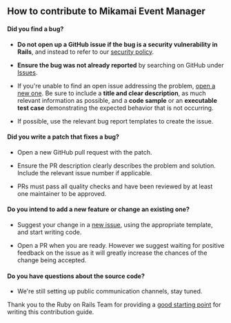 ## How to contribute to Mikamai Event Manager

#### **Did you find a bug?**

* **Do not open up a GitHub issue if the bug is a security vulnerability
  in Rails**, and instead to refer to our [security policy](https://rubyonrails.org/security/).

* **Ensure the bug was not already reported** by searching on GitHub under [Issues](https://github.com/mikamai/event-manager-backend/issues).

* If you're unable to find an open issue addressing the problem, [open a new one](https://github.com/mikamai/event-manager-backend/issues/new). Be sure to include a **title and clear description**, as much relevant information as possible, and a **code sample** or an **executable test case** demonstrating the expected behavior that is not occurring.

* If possible, use the relevant bug report templates to create the issue.

#### **Did you write a patch that fixes a bug?**

* Open a new GitHub pull request with the patch.

* Ensure the PR description clearly describes the problem and solution. Include the relevant issue number if applicable.

* PRs must pass all quality checks and have been reviewed by at least one maintainer to be approved.

#### **Do you intend to add a new feature or change an existing one?**

* Suggest your change in a [new issue](https://github.com/mikamai/event-manager-backend/issues/new), using the appropriate template, and start writing code.

* Open a PR when you are ready. However we suggest waiting for positive feedback on the issue as it will greatly increase the chances of the change being accepted.

#### **Do you have questions about the source code?**

* We're still setting up public communication channels, stay tuned.

Thank you to the Ruby on Rails Team for providing a [good starting point](https://github.com/rails/rails/blob/master/CONTRIBUTING.md) for writing this contribution guide.
